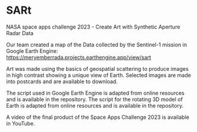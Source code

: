 # SARt
NASA space apps challenge 2023 - Create Art with Synthetic Aperture Radar Data

Our team created a map of the Data collected by the Sentinel-1 mission in Google Earth Engine: https://meryemberrada.projects.earthengine.app/view/sart 

Art was made using the basics of geospatial scattering to produce images in high contrast showing a unique view of Earth. Selected images are made into postcards and are available to download. 

The script used in Google Earth Engine is adapted from online resources and is available in the repository. 
The script for the rotating 3D model of Earth is adapted from online resources and is available in the repository. 

A video of the final product of the Space Apps Challenge 2023 is available in YouTube. 
